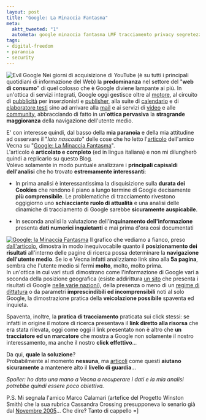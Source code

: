 ```yaml
--- 
layout: post
title: "Google: La Minaccia Fantasma"
meta: 
  aktt_tweeted: "1"
  autometa: google minaccia fantasma LMF tracciamento privacy segretezza riservatezza cookie
tags: 
- digital-freedom
- paranoia
- security
---
```

![Evil Google](/download/20061010_Google_Evil.jpg)
Nei giorni di acquisizione di YouTube (è su tutti i principali quotidiani di informazione del Web) la **predominanza** nel settore del "**web di consumo**" di quel colosso che è Google diviene lampante ai più.
In un'ottica di servizi integrati, Google oggi gestisce oltre al [motore](http://www.google.com), al circuito di [pubblicità](http://www.google.com/adwords/) per inserzionisti e [publisher](http://www.google.com/adsense/), alla suite di [calendario](http://calendar.google.com) e di [elaboratore testi](http://www.writely.com) sino ad arrivare alla [mail](http://www.gmail.com) e ai servizi di [video](http://video.google.com) e alle [community](http://www.orkut.com), abbracciando di fatto in un'**ottica pervasiva** la **stragrande maggioranza** della navigazione dell'utente medio.  
  
E' con interesse quindi, dal basso della **mia paranoia** e della mia attitudine ad osservare il "*lato nascosto*" delle cose che ho letto l'[articolo](http://www.s0ftpj.org/docs/LMF/LMF.htm) dell'amico Vecna su "[Google: La Minaccia Fantasma](http://www.s0ftpj.org/docs/LMF/LMF.htm)".  
L'articolo è **articolato e completo** (ed in lingua italiana) e non mi dilungherò quindi a replicarlo su questo Blog.  
Volevo solamente in modo puntuale analizzare i **principali capisaldi dell'analisi** che ho trovato **estremamente interessanti**:

 * In prima analisi è interessantissima la disquisizione sulla **durata dei Cookies** che rendono il piano a lungo termine di Google decisamente **più comprensibile**. Le problematiche di tracciamento rivestono oggigiorno uno **schiacciante ruolo di attualità** e una analisi delle dinamiche di tracciamento di Google sarebbe **sicuramente auspicabile**.

* In seconda analisi la valutazione dell'**inquinamento dell'informazione** presenta **dati numerici inquietanti** e mai prima d'ora così documentati

[![Google: la Minaccia Fantasma](/download/20061010_Google.thumbnail.png)](http://www.s0ftpj.org/docs/LMF/LMF-images/googlerank.png)
Il grafico che vediamo a fianco, preso [dall'articolo](http://www.s0ftpj.org/docs/LMF/LMF.htm), dimostra in modo inequivocabile quanto il **posizionamento dei risultati** all'interno delle pagine di ricerca possa determinare la **navigazione dell'utente medio**. Se io e Vecna infatti analizziamo link sino alla **5a pagina**, sembra che l'utente medio si fermi **molto**, molto, molto prima.  
In un'ottica in cui vari studi dimostrano come l'informazione di Google vari a seconda della posizione geografica (esiste addirittura [un sito](http://oy-oy.eu/google/world/) che presenta i risultati di Google [nelle varie nazioni](http://oy-oy.eu/google/world/)), della presenza o meno di un [regime di dittatura](http://sethf.com/anticensorware/general/google-censorship.php) o da parametri **imprescindibili ed incomprensibili** noti al solo Google, la dimostrazione pratica della **veicolazione possibile** spaventa ed inquieta.  

Spaventa, inoltre, la **pratica di tracciamento** praticata sui click stessi: se infatti in origine il motore di ricerca presentava il **link diretto alla risorsa** che era stata rilevata, oggi come oggi il link presentato non è altro che **un tracciatore ed un marcatore** che mostra a Google non solamente il nostro interessamento, ma anche il nostro **click effettivo**...

Da qui, **quale la soluzione**?  
Probabilmente al momento **nessuna**, ma [articoli](http://www.s0ftpj.org/docs/LMF/LMF.htm) come questi **aiutano sicuramente** a mantenere alto il **livello di guardia**...

*Spoiler: ho dato una mano a Vecna a recuperare i dati e la mia analisi potrebbe quindi essere poco obiettiva.*

P.S. Mi segnala l'amico Marco Calamari (artefice del Progetto Winston Smith) che la sua rubrica Cassandra Crossing presupponeva lo senario già dal [Novembre 2005](http://punto-informatico.it/p.aspx?id=1353895)... Che dire? Tanto di cappello =] 
